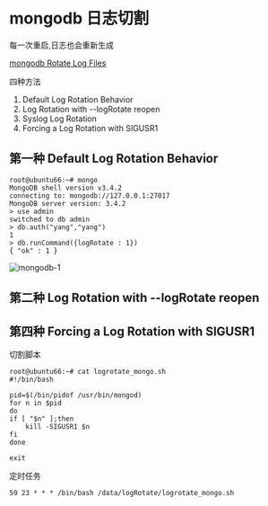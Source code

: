 # mongodb 日志切割

每一次重启,日志也会重新生成

[mongodb Rotate Log Files](https://docs.mongodb.com/manual/tutorial/rotate-log-files/)

四种方法

1. Default Log Rotation Behavior
2. Log Rotation with --logRotate reopen
3. Syslog Log Rotation
4. Forcing a Log Rotation with SIGUSR1

## 第一种 Default Log Rotation Behavior

```shell
root@ubuntu66:~# mongo
MongoDB shell version v3.4.2
connecting to: mongodb://127.0.0.1:27017
MongoDB server version: 3.4.2
> use admin
switched to db admin
> db.auth("yang","yang")
1
> db.runCommand({logRotate : 1})
{ "ok" : 1 }
```

![mongodb-1](http://oi480zo5x.bkt.clouddn.com/mongodb-1.jpg)

## 第二种 Log Rotation with --logRotate reopen

## 第四种 Forcing a Log Rotation with SIGUSR1

切割脚本

```shell
root@ubuntu66:~# cat logrotate_mongo.sh
#!/bin/bash

pid=$(/bin/pidof /usr/bin/mongod)
for n in $pid
do
if [ "$n" ];then
    kill -SIGUSR1 $n
fi
done

exit
```

定时任务

```shell
59 23 * * * /bin/bash /data/logRotate/logrotate_mongo.sh
```